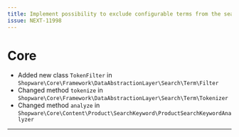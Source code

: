 ```yaml
---
title: Implement possibility to exclude configurable terms from the search
issue: NEXT-11998
---
```

# Core
* Added new class `TokenFilter` in `Shopware\Core\Framework\DataAbstractionLayer\Search\Term\Filter`
* Changed method `tokenize` in `Shopware\Core\Framework\DataAbstractionLayer\Search\Term\Tokenizer`
* Changed method `analyze` in `Shopware\Core\Content\Product\SearchKeyword\ProductSearchKeywordAnalyzer`
___
